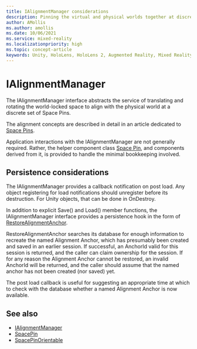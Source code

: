```yaml
---
title: IAlignmentManager considerations
description: Pinning the virtual and physical worlds together at discrete points.
author: AMollis
ms.author: amollis 
ms.date: 10/06/2021
ms.service: mixed-reality
ms.localizationpriority: high
ms.topic: concept-article
keywords: Unity, HoloLens, HoloLens 2, Augmented Reality, Mixed Reality, ARCore, ARKit, development, MRTK
---
```


# IAlignmentManager

The IAlignmentManager interface abstracts the service of translating and rotating the world-locked space to align with the physical world at a discrete set of Space Pins.

The alignment concepts are described in detail in an article dedicated to [Space Pins](~/Documentation/Concepts/Advanced/SpacePins.md).

Application interactions with the IAlignmentManager are not generally required. Rather, the helper component class [Space Pin](xref:Microsoft.MixedReality.WorldLocking.Core.SpacePin), and components derived from it, is provided to handle the minimal bookkeeping involved.

## Persistence considerations

The IAlignmentManager provides a callback notification on post load. Any object registering for load notifications should unregister before its destruction. For Unity objects, that can be done in OnDestroy.

In addition to explicit Save() and Load() member functions, the IAlignmentManager interface provides a persistence hook in the form of [RestoreAlignmentAnchor](xref:Microsoft.MixedReality.WorldLocking.Core.IAlignmentManager.RestoreAlignmentAnchor*).

RestoreAlignmentAnchor searches its database for enough information to recreate the named Alignment Anchor, which has presumably been created and saved in an earlier session. If successful, an AnchorId valid for this session is returned, and the caller can claim ownership for the session. If for any reason the Alignment Anchor cannot be restored, an invalid AnchorId will be returned, and the caller should assume that the named anchor has not been created (nor saved) yet.

The post load callback is useful for suggesting an appropriate time at which to check with the database whether a named Alignment Anchor is now available.

## See also

* [IAlignmentManager](xref:Microsoft.MixedReality.WorldLocking.Core.IAlignmentManager)
* [SpacePin](xref:Microsoft.MixedReality.WorldLocking.Core.SpacePin)
* [SpacePinOrientable](xref:Microsoft.MixedReality.WorldLocking.Core.SpacePinOrientable)

